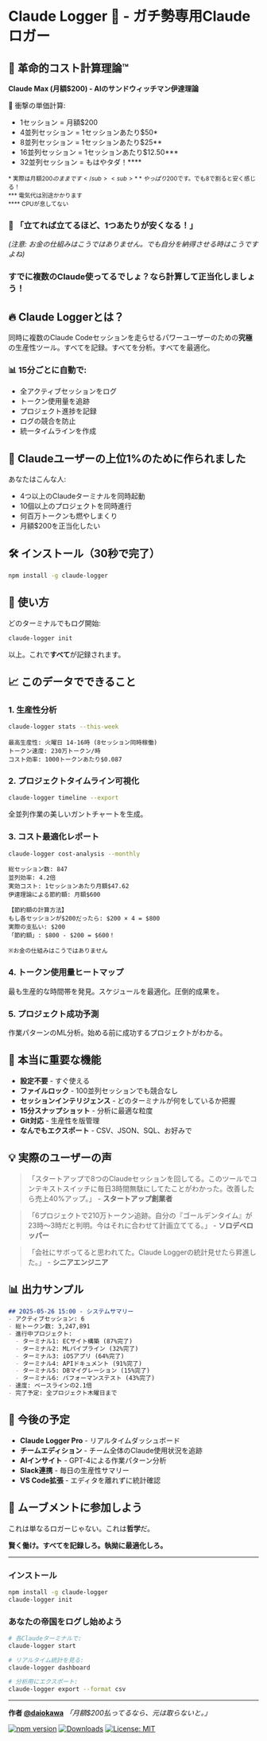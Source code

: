 # Claude Logger 🚀 - ガチ勢専用Claudeロガー

## 💸 革命的コスト計算理論™

**Claude Max (月額$200) - AIのサンドウィッチマン伊達理論**

🧮 衝撃の単価計算:
- 1セッション = 月額$200
- 4並列セッション = 1セッションあたり$50*
- 8並列セッション = 1セッションあたり$25**
- 16並列セッション = 1セッションあたり$12.50***
- 32並列セッション = もはやタダ！****

<sub>* 実際は月額$200のままです</sub>  
<sub>** やっぱり$200です。でも8で割ると安く感じる！</sub>  
<sub>*** 電気代は別途かかります</sub>  
<sub>**** CPUが息してない</sub>

### 🎯 「立てれば立てるほど、1つあたりが安くなる！」
*(注意: お金の仕組みはこうではありません。でも自分を納得させる時はこうですよね)*

### すでに複数のClaude使ってるでしょ？なら計算して正当化しましょう！

## 🔥 Claude Loggerとは？

同時に複数のClaude Codeセッションを走らせるパワーユーザーのための**究極**の生産性ツール。すべてを記録。すべてを分析。すべてを最適化。

### 📊 15分ごとに自動で:
- 全アクティブセッションをログ
- トークン使用量を追跡
- プロジェクト進捗を記録
- ログの競合を防止
- 統一タイムラインを作成

## 💪 Claudeユーザーの上位1%のために作られました

あなたはこんな人:
- 4つ以上のClaudeターミナルを同時起動
- 10個以上のプロジェクトを同時進行
- 何百万トークンも燃やしまくり
- 月額$200を正当化したい

## 🛠️ インストール（30秒で完了）

```bash
npm install -g claude-logger
```

## 🚀 使い方

どのターミナルでもログ開始:
```bash
claude-logger init
```

以上。これで**すべて**が記録されます。

## 📈 このデータでできること

### 1. **生産性分析**
```bash
claude-logger stats --this-week
```
```
最高生産性: 火曜日 14-16時 (8セッション同時稼働)
トークン速度: 230万トークン/時
コスト効率: 1000トークンあたり$0.087
```

### 2. **プロジェクトタイムライン可視化**
```bash
claude-logger timeline --export
```
全並列作業の美しいガントチャートを生成。

### 3. **コスト最適化レポート**
```bash
claude-logger cost-analysis --monthly
```
```
総セッション数: 847
並列効率: 4.2倍
実効コスト: 1セッションあたり月額$47.62
伊達理論による節約額: 月額$600

【節約額の計算方法】
もし各セッションが$200だったら: $200 × 4 = $800
実際の支払い: $200
「節約額」: $800 - $200 = $600！

※お金の仕組みはこうではありません
```

### 4. **トークン使用量ヒートマップ**
最も生産的な時間帯を発見。スケジュールを最適化。圧倒的成果を。

### 5. **プロジェクト成功予測**
作業パターンのML分析。始める前に成功するプロジェクトがわかる。

## 🎯 本当に重要な機能

- **設定不要** - すぐ使える
- **ファイルロック** - 100並列セッションでも競合なし
- **セッションインテリジェンス** - どのターミナルが何をしているか把握
- **15分スナップショット** - 分析に最適な粒度
- **Git対応** - 生産性を版管理
- **なんでもエクスポート** - CSV、JSON、SQL、お好みで

## 💡 実際のユーザーの声

> 「スタートアップで8つのClaudeセッションを回してる。このツールでコンテキストスイッチに毎日3時間無駄にしてたことがわかった。改善したら売上40%アップ。」 - **スタートアップ創業者**

> 「6プロジェクトで210万トークン追跡。自分の『ゴールデンタイム』が23時〜3時だと判明。今はそれに合わせて計画立ててる。」 - **ソロデベロッパー**

> 「会社にサボってると思われてた。Claude Loggerの統計見せたら昇進した。」 - **シニアエンジニア**

## 📊 出力サンプル

```markdown
## 2025-05-26 15:00 - システムサマリー
- アクティブセッション: 6
- 総トークン数: 3,247,891
- 進行中プロジェクト: 
  - ターミナル1: ECサイト構築 (87%完了)
  - ターミナル2: MLパイプライン (32%完了)
  - ターミナル3: iOSアプリ (64%完了)
  - ターミナル4: APIドキュメント (91%完了)
  - ターミナル5: DBマイグレーション (15%完了)
  - ターミナル6: パフォーマンステスト (43%完了)
- 速度: ベースラインの2.1倍
- 完了予定: 全プロジェクト木曜日まで
```

## 🔮 今後の予定

- **Claude Logger Pro** - リアルタイムダッシュボード
- **チームエディション** - チーム全体のClaude使用状況を追跡
- **AIインサイト** - GPT-4による作業パターン分析
- **Slack連携** - 毎日の生産性サマリー
- **VS Code拡張** - エディタを離れずに統計確認

## 🤝 ムーブメントに参加しよう

これは単なるロガーじゃない。これは**哲学**だ。

**賢く働け。すべてを記録しろ。執拗に最適化しろ。**

---

### インストール

```bash
npm install -g claude-logger
claude-logger init
```

### あなたの帝国をログし始めよう

```bash
# 各Claudeターミナルで:
claude-logger start

# リアルタイム統計を見る:
claude-logger dashboard

# 分析用にエクスポート:
claude-logger export --format csv
```

---

**作者 [@daiokawa](https://github.com/daiokawa)**
*「月額$200払ってるなら、元は取らないと。」*

[![npm version](https://badge.fury.io/js/claude-logger.svg)](https://www.npmjs.com/package/claude-logger)
[![Downloads](https://img.shields.io/npm/dm/claude-logger.svg)](https://www.npmjs.com/package/claude-logger)
[![License: MIT](https://img.shields.io/badge/License-MIT-yellow.svg)](https://opensource.org/licenses/MIT)